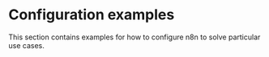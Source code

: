 # Configuration examples

This section contains examples for how to configure n8n to solve particular use cases.
